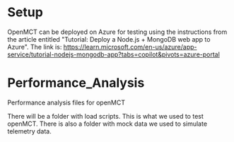 # Setup
OpenMCT can be deployed on Azure for testing using the instructions from the
article entitled "Tutorial: Deploy a Node.js + MongoDB web app to Azure".
The link is:
https://learn.microsoft.com/en-us/azure/app-service/tutorial-nodejs-mongodb-app?tabs=copilot&pivots=azure-portal


# Performance_Analysis
Performance analysis files for openMCT

There will be a folder with load scripts. This is what we used to test openMCT.
There is also a folder with mock data we used to simulate telemetry data.
